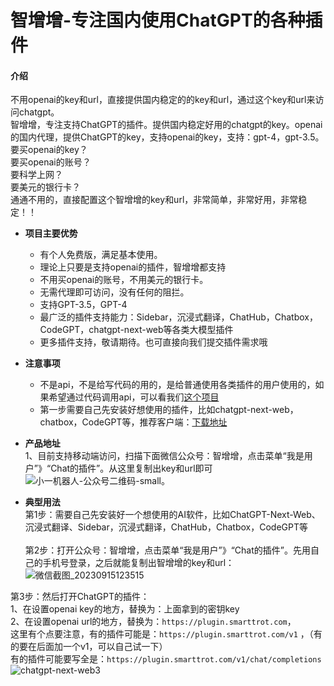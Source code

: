 # 智增增-专注国内使用ChatGPT的各种插件

#### 介绍
不用openai的key和url，直接提供国内稳定的的key和url，通过这个key和url来访问chatgpt。<br>
智增增，专注支持ChatGPT的插件。提供国内稳定好用的chatgpt的key。openai的国内代理，提供ChatGPT的key，支持openai的key，支持：gpt-4，gpt-3.5。
要买openai的key？<br>
要买openai的账号？   <br>
要科学上网？  <br>
要美元的银行卡？<br>
通通不用的，直接配置这个智增增的key和url，非常简单，非常好用，非常稳定！！<br>

- **项目主要优势**  
  * 有个人免费版，满足基本使用。
  * 理论上只要是支持openai的插件，智增增都支持
  * 不用买openai的账号，不用美元的银行卡。 
  * 无需代理即可访问，没有任何的阻拦。  
  * 支持GPT-3.5，GPT-4    
  * 最广泛的插件支持能力：Sidebar，沉浸式翻译，ChatHub，Chatbox，CodeGPT，chatgpt-next-web等各类大模型插件  
  * 更多插件支持，敬请期待。也可直接向我们提交插件需求哦  

- **注意事项**  
  * 不是api，不是给写代码的用的，是给普通使用各类插件的用户使用的，如果希望通过代码调用api，可以看我们[这个项目](https://github.com/xing61/xiaoyi-robot)
  * 第一步需要自己先安装好想使用的插件，比如chatgpt-next-web，chatbox，CodeGPT等，推荐客户端：[下载地址](https://gitee.com/smarttrot/zzz-files/tree/master/chat-next-web)
   
- **产品地址**   
1、目前支持移动端访问，扫描下面微信公众号：智增增，点击菜单“我是用户”》“Chat的插件”。从这里复制出key和url即可                  
 ![小一机器人-公众号二维码-small](https://github.com/xing61/xiaoyi-robot/assets/38256442/34775bf9-8a23-4bc8-8303-12ee3b1c1425)。        
          
 
- **典型用法**    
第1步：需要自己先安装好一个想使用的AI软件，比如ChatGPT-Next-Web、沉浸式翻译、Sidebar，沉浸式翻译，ChatHub，Chatbox，CodeGPT等 <br><br>
第2步：打开公众号：智增增，点击菜单“我是用户”》“Chat的插件”。先用自己的手机号登录，之后就能复制出智增增的key和url：     <br>
![微信截图_20230915123515](https://github.com/xing61/chatgpt-plugin-key/assets/38256442/62bbbe95-ed52-42e8-afbd-9bc5965fad3f)    

第3步：然后打开ChatGPT的插件：<br>
1、在设置openai key的地方，替换为：上面拿到的密钥key <br>
2、在设置openai url的地方，替换为：`https://plugin.smarttrot.com`，<br>
这里有个点要注意，有的插件可能是：`https://plugin.smarttrot.com/v1` ，（有的要在后面加一个v1，可以自己试一下）<br>
有的插件可能要写全是：`https://plugin.smarttrot.com/v1/chat/completions` <br>
![chatgpt-next-web3](https://github.com/xing61/chatgpt-plugin-key/assets/38256442/d4cf379a-cbb6-4cfa-b460-cee62ff71ab5)


